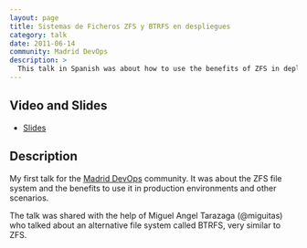```yaml
---
layout: page
title: Sistemas de Ficheros ZFS y BTRFS en despliegues
category: talk
date: 2011-06-14
community: Madrid DevOps
description: >
  This talk in Spanish was about how to use the benefits of ZFS in deployments.
---
```


## Video and Slides

* [Slides](https://www.slideshare.net/jmoratilla/charla-madrid-devops-junio-2011-zfs-en-despliegues)

## Description

My first talk for the [Madrid DevOps](https://madrid.devops.es/) community.  It was about the ZFS file system
 and the benefits to use it in production environments and other scenarios.

The talk was shared with the help of Miguel Angel Tarazaga (@miguitas) who talked
 about an alternative file system called BTRFS, very similar to ZFS.


